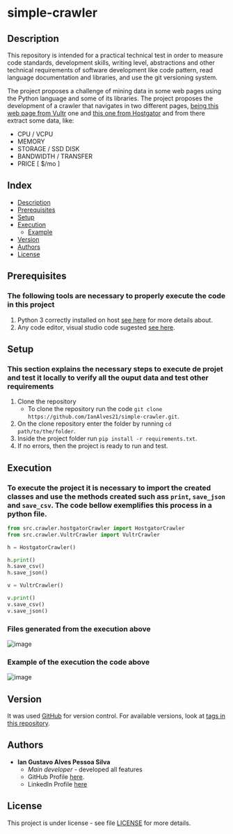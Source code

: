 # simple-crawler

## Description
This repository is intended for a practical technical test in order to measure code standards, development skills, writing level, abstractions and other technical requirements of software development like code pattern, read language documentation and libraries, and use the git versioning system. 

The project proposes a challenge of mining data in some web pages using the Python language and some of its libraries. The project proposes the development of a crawler that navigates in two different pages, [being this web page from Vultr](https://www.vultr.com/products/bare-metal/#pricing) one and [this one from Hostgator](https://www.hostgator.com/vps-hosting) and from there extract some data, like:
- CPU / VCPU
- MEMORY
- STORAGE / SSD DISK
- BANDWIDTH / TRANSFER
- PRICE [ $/mo ]

## Index
   * [Description](#Description)
   * [Prerequisites](#Prerequisites)
   * [Setup](#Setup)
   * [Execution](#Execution)
        * [Example](#Example)
   * [Version](#Version)
   * [Authors](#Authors)
   * [License](#License)


## Prerequisites

### The following tools are necessary to properly execute the code in this project

1. Python 3 correctly installed on host [see here](https://www.python.org/) for more details about.
2. Any code editor, visual studio code sugested [see here](https://code.visualstudio.com/).

## Setup

### This section explains the necessary steps to execute de projet and test it locally to verify all the ouput data and test other requirements

1. Clone the repository
    - To clone the repository run the code `git clone https://github.com/IanAlves21/simple-crawler.git`.
2. On the clone repository enter the folder by running `cd path/to/the/folder`.
3. Inside the project folder run `pip install -r requirements.txt`.
4. If no errors, then the project is ready to run and test.

## Execution

### To execute the project it is necessary to import the created classes and use the methods created such ass `print`, `save_json` and `save_csv`. The code bellow exemplifies this process in a python file.

~~~python
from src.crawler.hostgatorCrawler import HostgatorCrawler
from src.crawler.VultrCrawler import VultrCrawler

h = HostgatorCrawler()

h.print()
h.save_csv()
h.save_json()

v = VultrCrawler()

v.print()
v.save_csv()
v.save_json()
~~~

### Files generated from the execution above
![image](https://user-images.githubusercontent.com/31904421/182031940-76336965-bcf0-4865-8aec-7b8c211a82c5.png)

### Example of the execution the code above
![image](https://user-images.githubusercontent.com/31904421/182031886-e0e738d3-8c42-405e-a787-ba401e029340.png)

## Version

It was used [GitHub](https://github.com/) for version control. For available versions, look at [tags in this repository](https://github.com/IanAlves21/simple-crawler/tags). 

## Authors

* **Ian Gustavo Alves Pessoa Silva**
    * *Main developer* - developed all features
    * GitHub Profile [here](https://github.com/IanAlves21/).
    * LinkedIn Profile [here](https://www.linkedin.com/in/ian-gustavo-alves-pessoa-silva-8bb328150/) 


## License

This project is under license - see file [LICENSE](https://github.com/IanAlves21/simple-crawler/blob/main/LICENSE) for more details.